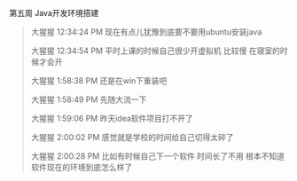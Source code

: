 第五周 Java开发环境搭建

> 大猩猩 12:34:24 PM
> 现在有点儿犹豫到底要不要用ubuntu安装java
>
> 大猩猩 12:34:54 PM
> 平时上课的时候自己很少开虚拟机 比较慢 在寝室的时候才会开
>
> 大猩猩 1:58:38 PM
> 还是在win下重装吧
>
> 大猩猩 1:58:49 PM
> 先随大流一下
>
> 大猩猩 1:59:06 PM
> 昨天idea软件项目打不开了
>
> 大猩猩 2:00:02 PM
> 感觉就是学校的时间给自己切得太碎了
>
> 大猩猩 2:00:28 PM
> 比如有时候自己下一个软件 时间长了不用 根本不知道软件现在的环境到底怎么样了

